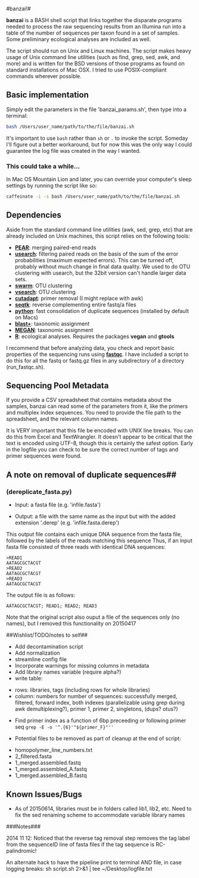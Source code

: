 #banzai!#

**banzai** is a BASH shell script that links together the disparate programs needed to process the raw sequencing results from an Illumina run into a table of the number of sequences per taxon found in a set of samples. Some preliminary ecological analyses are included as well.

The script should run on Unix and Linux machines. The script makes heavy usage of Unix command line utilities (such as find, grep, sed, awk, and more) and is written for the BSD versions of those programs as found on standard installations of Mac OSX. I tried to use POSIX-compliant commands wherever possible.

## Basic implementation ##
Simply edit the parameters in the file 'banzai_params.sh', then type into a terminal:

```sh
bash /Users/user_name/path/to/the/file/banzai.sh
```

It's important to use `bash` rather than `sh` or `.` to invoke the script. Someday I'll figure out a better workaround, but for now this was the only way I could guarantee the log file was created in the way I wanted.

### This could take a while... ###
In Mac OS Mountain Lion and later, you can override your computer's sleep settings by running the script like so:

```sh
caffeinate -i -s bash /Users/user_name/path/to/the/file/banzai.sh
```

## Dependencies ##
Aside from the standard command line utilities (awk, sed, grep, etc) that are already included on Unix machines, this script relies on the following tools:

* **[PEAR](http://sco.h-its.org/exelixis/web/software/pear/)**: merging paired-end reads
* **[usearch](http://www.drive5.com/usearch/)**: filtering paired reads on the basis of the sum of the error probabilities (maximum expected errors). This can be turned off, probably without much change in final data quality. We used to do OTU clustering with usearch, but the 32bit version can't handle larger data sets.
* **[swarm](https://github.com/torognes/swarm)**: OTU clustering
* **[vsearch](https://github.com/torognes/vsearch)**: OTU clustering
* **[cutadapt](https://github.com/marcelm/cutadapt)**: primer removal (I might replace with awk)
* **[seqtk](https://github.com/lh3/seqtk)**: reverse complementing entire fastq/a files
* **[python](https://www.python.org/)**: fast consolidation of duplicate sequences (installed by default on Macs)
* **[blast+](http://www.ncbi.nlm.nih.gov/books/NBK279690/)**: taxonomic assignment
* **[MEGAN](http://ab.inf.uni-tuebingen.de/software/megan5/)**: taxonomic assignment
* **[R](https://www.r-project.org/)**: ecological analyses. Requires the packages **vegan** and **gtools**

I recommend that before analyzing data, you check and report basic properties of the sequencing runs using **[fastqc](http://www.bioinformatics.babraham.ac.uk/projects/fastqc/)**. I have included a script to do this for all the fastq or fastq.gz files in any subdirectory of a directory (run_fastqc.sh).


## Sequencing Pool Metadata ##
If you provide a CSV spreadsheet that contains metadata about the samples, banzai can read some of the parameters from it, like the primers and multiplex index sequences. You need to provide the file path to the spreadsheet, and the relevant column names.

It is VERY important that this file be encoded with UNIX line breaks. You can do this from Excel and TextWrangler. It doesn't appear to be critical that the text is encoded using UTF-8, though this is certainly the safest option. Early in the logfile you can check to be sure the correct number of tags and primer sequences were found.


## A note on removal of duplicate sequences##

###  (dereplicate_fasta.py) ###

* Input: a fasta file (e.g. 'infile.fasta')

* Output: a file with the same name as the input but with the added extension '.derep' (e.g. 'infile.fasta.derep')

This output file contains each unique DNA sequence from the fasta file, followed by the labels of the reads matching this sequence
Thus, if an input fasta file consisted of three reads with identical DNA sequences:

	>READ1
	AATAGCGCTACGT
	>READ2
	AATAGCGCTACGT
	>READ3
	AATAGCGCTACGT

The output file is as follows:

	AATAGCGCTACGT; READ1; READ2; READ3

Note that the original script also ouput a file of the sequences only (no names), but I removed this functionality on 20150417

##Wishlist/TODO/notes to self##
* Add decontamination script
* Add normalization
* streamline config file
* Incorporate warnings for missing columns in metadata
* Add library names variable (require alpha?)
* write table:
 - rows: libraries, tags (including rows for whole libraries)
 - column: numbers for number of sequences: successfully merged, filtered, forward index, both indexes (parallelizable using grep during awk demultiplexing?), primer 1, primer 2, singletons, (dups? otus?)

* Find primer index as a function of 6bp preceeding or following primer seq  `grep -E -o '^.{6}'"${primer_F}"''`

* Potential files to be removed as part of cleanup at the end of script:
 - homopolymer_line_numbers.txt
 - 2_filtered.fasta
 - 1_merged.assembled.fastq
 - 1_merged.assembled_A.fastq
 - 1_merged.assembled_B.fastq

## Known Issues/Bugs ##
* As of 20150614, libraries must be in folders called lib1, lib2, etc. Need to fix the sed renaming scheme to accommodate variable library names

###Notes###

2014 11 12: Noticed that the reverse tag removal step removes the tag label from the sequenceID line of fasta files if the tag sequence is RC-palindromic!

An alternate hack to have the pipeline print to terminal AND file, in case logging breaks:
sh script.sh  2>&1 | tee ~/Desktop/logfile.txt
